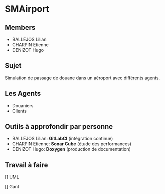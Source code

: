 # SMAirport

## Members

- BALLEJOS Lilian
- CHARPIN Etienne
- DENIZOT Hugo

## Sujet

Simulation de passage de douane dans un aéroport avec différents agents.

## Les Agents

- Douaniers
- Clients

## Outils à approfondir par personne

- BALLEJOS Lilian: **GitLabCI** (intégration continue)
- CHARPIN Etienne: **Sonar Cube** (étude des performances)
- DENIZOT Hugo: **Doxygen** (production de documentation)

## Travail à faire

[] UML

[] Gant


